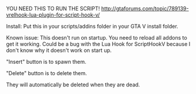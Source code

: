 YOU NEED THIS TO RUN THE SCRIPT!
http://gtaforums.com/topic/789139-vrelhook-lua-plugin-for-script-hook-v/

Install: Put this in your scripts/addins folder in your GTA V install folder.


Known issue: This doesn't run on startup. You need to reload all addons to get it working. 
Could be a bug with the Lua Hook for ScriptHookV because I don't know why it doesn't work on start up.


"Insert" button is to spawn them.


"Delete" button is to delete them.

They will automatically be deleted when they are dead.

